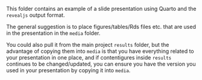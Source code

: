 This folder contains an example of a slide presentation using Quarto and the `revealjs` output format.

The general suggestion is to place figures/tables/Rds files etc. that are used in the presentation in the `media` folder.

You could also pull it from the main project `results` folder, but the advantage of copying them into `media` is that you have everything related to your presentation in one place, and if contentigures inside `results` continues to be changed/updated, you can ensure you have the version you used in your presentation by copying it into `media`.

